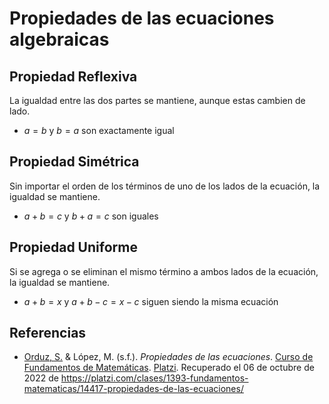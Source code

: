 # Propiedades de las ecuaciones algebraicas

## Propiedad Reflexiva

La igualdad entre las dos partes se mantiene, aunque estas cambien de lado.
- $a=b$ y $b=a$ son exactamente igual

## Propiedad Simétrica

Sin importar el orden de los términos de uno de los lados de la ecuación, la igualdad se mantiene.
- $a+b =c$ y $b+a=c$ son iguales

## Propiedad Uniforme

Si se agrega o se eliminan el mismo término a ambos lados de la ecuación, la igualdad se mantiene.
- $a+b=x$ y $a+b-c=x-c$ siguen siendo la misma ecuación

<div style="page-break-after: always;"></div>

## Referencias

- [Orduz, S.](https://platzi.com/profesores/sergio-orduz-240/) & López, M. (s.f.). _Propiedades de las ecuaciones_. [Curso de Fundamentos de Matemáticas](https://platzi.com/cursos/fundamentos-matematicas/). [Platzi](https://platzi.com/). Recuperado el 06 de octubre de 2022 de https://platzi.com/clases/1393-fundamentos-matematicas/14417-propiedades-de-las-ecuaciones/